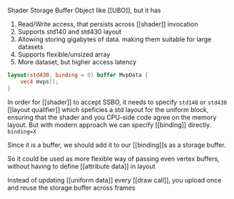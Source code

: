 Shader Storage Buffer Object like [[UBO]], but it has
1. Read/Write access, that persists across [[shader]] invocation
2. Supports std140 and std430 layout
3. Allowing storing gigabytes of data. making them suitable for large datasets
4. Supports flexible/unsized array
5. More dataset, but higher access latency



```glsl
layout(std430, binding = 0) buffer MvpData {
	vec4 mvps[];
}
```


In order for [[shader]] to accept SSBO, it needs to specify `std140` or `std430` [[layout qualifier]] which speficies a std layout for the uniform block, ensuring that the shader and you CPU-side code agree on the memory layout.
But with modern approach we can specify [[binding]] directly. `binding=X`

Since it is a buffer, we should add it to our [[binding]]s as a storage buffer.

So it could be used as more flexible way of passing even vertex buffers, without having to define [[attribute data]] in layout

Instead of updating [[uniform data]] every [[draw call]], you upload once and reuse the storage buffer across frames